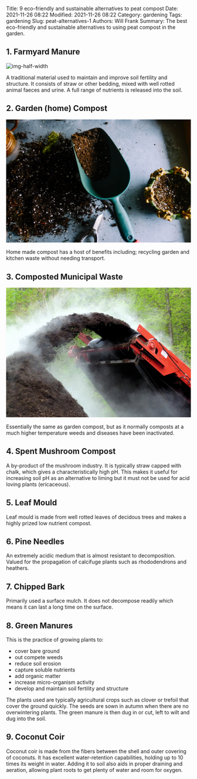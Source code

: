 Title: 9 eco-friendly and sustainable alternatives to peat compost
Date: 2021-11-26 08:22
Modified: 2021-11-26 08:22
Category: gardening
Tags: gardening
Slug: peat-alternatives-1
Authors: Will Frank
Summary: The best eco-friendly and sustainable alternatives to using peat compost in the garden.

## 1. Farmyard Manure

![img-half-width](./images/peat-alternatives/manure.jpg)

A traditional material used to maintain and improve soil fertility and structure.
It consists of straw or other bedding, mixed with well rotted animal faeces and
urine. A full range of nutrients is released into the soil. 

## 2. Garden (home) Compost

![img-half-width](./images/peat-alternatives/compost.jpg)

Home made compost has a host of benefits including; recycling garden and kitchen
waste without needing transport.

## 3. Composted Municipal Waste

![img-half-width](./images/peat-alternatives/municipal-compost.jpg)

Essentially the same as garden compost, but as it normally composts at a much
higher temperature weeds and diseases have been inactivated. 

## 4. Spent Mushroom Compost
A by-product of the mushroom industry. It is typically straw capped with chalk,
which gives a characteristically high pH. This makes it useful for increasing
soil pH as an alternative to liming but it must not be used for acid loving
plants (ericaceous).

## 5. Leaf Mould
Leaf mould is made from well rotted leaves of decidous trees and makes a highly
prized low nutrient compost. 

## 6. Pine Needles
An extremely acidic medium that is almost resistant to decomposition. Valued for
the propagation of calcifuge plants such as rhododendrons and heathers.

## 7. Chipped Bark
Primarily used a surface mulch. It does not decompose readily which means it can
last a long time on the surface. 

## 8. Green Manures
This is the practice of growing plants to:

* cover bare ground
* out compete weeds
* reduce soil erosion
* capture soluble nutrients
* add organic matter
* increase micro-organism activity
* develop and maintain soil fertility and structure

The plants used are typically agricultural crops such as clover or trefoil that
cover the ground quickly. The seeds are sown in autumn when there are no
overwintering plants. The green manure is then dug in or cut, left to wilt and
dug into the soil.

## 9. Coconut Coir
Coconut coir is made from the fibers between the shell and outer covering of
coconuts. It has excellent water-retention capabilities, holding up to 10 times
its weight in water. Adding it to soil also aids in proper draining and aeration,
allowing plant roots to get plenty of water and room for oxygen.